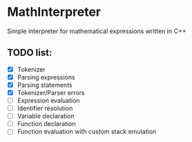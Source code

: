 # MathInterpreter
Simple interpreter for mathematical expressions written in C++

## TODO list:
- [x] Tokenizer
- [x] Parsing expressions
- [x] Parsing statements
- [x] Tokenizer/Parser errors
- [ ] Expression evaluation
- [ ] Identifier resolution
- [ ] Variable declaration
- [ ] Function declaration
- [ ] Function evaluation with custom stack emulation
